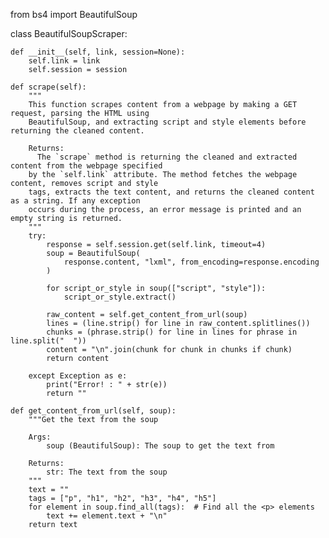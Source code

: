 from bs4 import BeautifulSoup

class BeautifulSoupScraper:

    def __init__(self, link, session=None):
        self.link = link
        self.session = session

    def scrape(self):
        """
        This function scrapes content from a webpage by making a GET request, parsing the HTML using
        BeautifulSoup, and extracting script and style elements before returning the cleaned content.
        
        Returns:
          The `scrape` method is returning the cleaned and extracted content from the webpage specified
        by the `self.link` attribute. The method fetches the webpage content, removes script and style
        tags, extracts the text content, and returns the cleaned content as a string. If any exception
        occurs during the process, an error message is printed and an empty string is returned.
        """
        try:
            response = self.session.get(self.link, timeout=4)
            soup = BeautifulSoup(
                response.content, "lxml", from_encoding=response.encoding
            )

            for script_or_style in soup(["script", "style"]):
                script_or_style.extract()

            raw_content = self.get_content_from_url(soup)
            lines = (line.strip() for line in raw_content.splitlines())
            chunks = (phrase.strip() for line in lines for phrase in line.split("  "))
            content = "\n".join(chunk for chunk in chunks if chunk)
            return content

        except Exception as e:
            print("Error! : " + str(e))
            return ""
        
    def get_content_from_url(self, soup):
        """Get the text from the soup

        Args:
            soup (BeautifulSoup): The soup to get the text from

        Returns:
            str: The text from the soup
        """
        text = ""
        tags = ["p", "h1", "h2", "h3", "h4", "h5"]
        for element in soup.find_all(tags):  # Find all the <p> elements
            text += element.text + "\n"
        return text
